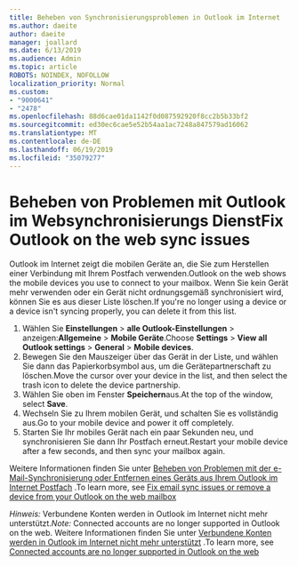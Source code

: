 ```yaml
---
title: Beheben von Synchronisierungsproblemen in Outlook im Internet
ms.author: daeite
author: daeite
manager: joallard
ms.date: 6/13/2019
ms.audience: Admin
ms.topic: article
ROBOTS: NOINDEX, NOFOLLOW
localization_priority: Normal
ms.custom:
- "9000641"
- "2478"
ms.openlocfilehash: 88d6cae01da1142f0d087592920f8cc2b5b33bf2
ms.sourcegitcommit: ed30ec6cae5e52b54aa1ac7248a847579ad16062
ms.translationtype: MT
ms.contentlocale: de-DE
ms.lasthandoff: 06/19/2019
ms.locfileid: "35079277"
---
```

# <a name="fix-outlook-on-the-web-sync-issues"></a><span data-ttu-id="dbf0d-102">Beheben von Problemen mit Outlook im Websynchronisierungs Dienst</span><span class="sxs-lookup"><span data-stu-id="dbf0d-102">Fix Outlook on the web sync issues</span></span>

<span data-ttu-id="dbf0d-103">Outlook im Internet zeigt die mobilen Geräte an, die Sie zum Herstellen einer Verbindung mit Ihrem Postfach verwenden.</span><span class="sxs-lookup"><span data-stu-id="dbf0d-103">Outlook on the web shows the mobile devices you use to connect to your mailbox.</span></span> <span data-ttu-id="dbf0d-104">Wenn Sie kein Gerät mehr verwenden oder ein Gerät nicht ordnungsgemäß synchronisiert wird, können Sie es aus dieser Liste löschen.</span><span class="sxs-lookup"><span data-stu-id="dbf0d-104">If you're no longer using a device or a device isn't syncing properly, you can delete it from this list.</span></span>

1. <span data-ttu-id="dbf0d-105">Wählen Sie **Einstellungen** > **alle Outlook-Einstellungen** > anzeigen:**Allgemeine** > **Mobile Geräte**.</span><span class="sxs-lookup"><span data-stu-id="dbf0d-105">Choose **Settings** > **View all Outlook settings** > **General** > **Mobile devices**.</span></span>
1. <span data-ttu-id="dbf0d-106">Bewegen Sie den Mauszeiger über das Gerät in der Liste, und wählen Sie dann das Papierkorbsymbol aus, um die Gerätepartnerschaft zu löschen.</span><span class="sxs-lookup"><span data-stu-id="dbf0d-106">Move the cursor over your device in the list, and then select the trash icon to delete the device partnership.</span></span>
1. <span data-ttu-id="dbf0d-107">Wählen Sie oben im Fenster **Speichern**aus.</span><span class="sxs-lookup"><span data-stu-id="dbf0d-107">At the top of the window, select **Save**.</span></span>
1. <span data-ttu-id="dbf0d-108">Wechseln Sie zu Ihrem mobilen Gerät, und schalten Sie es vollständig aus.</span><span class="sxs-lookup"><span data-stu-id="dbf0d-108">Go to your mobile device and power it off completely.</span></span>
1. <span data-ttu-id="dbf0d-109">Starten Sie Ihr mobiles Gerät nach ein paar Sekunden neu, und synchronisieren Sie dann Ihr Postfach erneut.</span><span class="sxs-lookup"><span data-stu-id="dbf0d-109">Restart your mobile device after a few seconds, and then sync your mailbox again.</span></span>

<span data-ttu-id="dbf0d-110">Weitere Informationen finden Sie unter [Beheben von Problemen mit der e-Mail-Synchronisierung oder Entfernen eines Geräts aus Ihrem Outlook im Internet Postfach](https://support.office.com/article/775ed31c-05bd-4ee4-b1b3-33fad7b5b992) .</span><span class="sxs-lookup"><span data-stu-id="dbf0d-110">To learn more, see [Fix email sync issues or remove a device from your Outlook on the web mailbox](https://support.office.com/article/775ed31c-05bd-4ee4-b1b3-33fad7b5b992)</span></span>

<span data-ttu-id="dbf0d-111">*Hinweis:* Verbundene Konten werden in Outlook im Internet nicht mehr unterstützt.</span><span class="sxs-lookup"><span data-stu-id="dbf0d-111">*Note:* Connected accounts are no longer supported in Outlook on the web.</span></span> <span data-ttu-id="dbf0d-112">Weitere Informationen finden Sie unter [Verbundene Konten werden in Outlook im Internet nicht mehr unterstützt](https://support.office.com/article/5cc526bf-e928-4a99-8b9f-5e089df7d887) .</span><span class="sxs-lookup"><span data-stu-id="dbf0d-112">To learn more, see [Connected accounts are no longer supported in Outlook on the web](https://support.office.com/article/5cc526bf-e928-4a99-8b9f-5e089df7d887)</span></span>